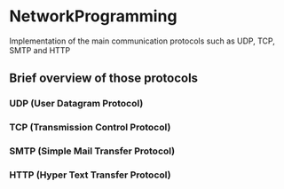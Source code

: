 # NetworkProgramming
Implementation of the main communication protocols such as UDP, TCP, SMTP and HTTP

## Brief overview of those protocols

### UDP (User Datagram Protocol)

### TCP (Transmission Control Protocol)

### SMTP (Simple Mail Transfer Protocol)

### HTTP (Hyper Text Transfer Protocol)
